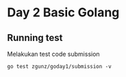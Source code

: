 # Day 2 Basic Golang

## Running test

Melakukan test code submission

`go test zgunz/goday1/submission -v`